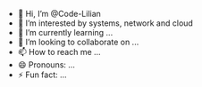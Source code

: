 - 👋 Hi, I’m @Code-Lilian
- 👀 I’m interested by systems, network and cloud
- 🌱 I’m currently learning ...
- 💞️ I’m looking to collaborate on ...
- 📫 How to reach me ...
- 😄 Pronouns: ...
- ⚡ Fun fact: ...

<!---
Code-Lilian/Code-Lilian is a ✨ special ✨ repository because its `README.md` (this file) appears on your GitHub profile.
You can click the Preview link to take a look at your changes.
--->
